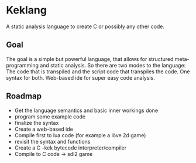 # Keklang

A static analysis language to create C or 
possibly any other code.

## Goal

The goal is a simple but powerful language, that allows for 
structured meta-programming and static analysis.
So there are two modes to the language: The code that is transpiled 
and the script code that transpiles the code.
One syntax for both.
Web-based ide for super easy code analysis.

## Roadmap

- Get the language semantics and basic inner workings done
- program some example code
- finalize the syntax
- Create a web-based ide
- Compile first to lua code (for example a löve 2d game)
- revisit the syntax and functions
- Create a C -kek bytecode interpreter/compiler
- Compile to C code -> sdl2 game